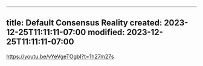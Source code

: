 
---
title: Default Consensus Reality
created: 2023-12-25T11:11:11-07:00
modified: 2023-12-25T11:11:11-07:00
---

https://youtu.be/vYeVgeTOgbI?t=1h27m27s